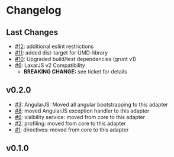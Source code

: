 # Changelog

## Last Changes

- [#12](https://github.com/LaxarJS/laxar-react-adapter/issues/12): additional eslint restrictions
- [#11](https://github.com/LaxarJS/laxar-react-adapter/issues/11): added dist-target for UMD-library
- [#10](https://github.com/LaxarJS/laxar-angular-adapter/issues/10): Upgraded build/test dependencies (grunt v1)
- [#6](https://github.com/LaxarJS/laxar-angular-adapter/issues/6): LaxarJS v2 Compatibility
    + **BREAKING CHANGE:** see ticket for details


## v0.2.0

- [#3](https://github.com/LaxarJS/laxar-angular-adapter/issues/3): AngularJS: Moved all angular bootstrapping to this adapter
- [#8](https://github.com/LaxarJS/laxar-angular-adapter/issues/8): moved AngularJS exception handler to this adapter
- [#6](https://github.com/LaxarJS/laxar-angular-adapter/issues/6): visibility service: moved from core to this adapter
- [#2](https://github.com/LaxarJS/laxar-angular-adapter/issues/2): profiling: moved from core to this adapter
- [#1](https://github.com/LaxarJS/laxar-angular-adapter/issues/1): directives: moved from core to this adapter


## v0.1.0
